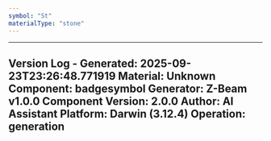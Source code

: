 ```yaml
---
symbol: "St"
materialType: "stone"
---
```


---
Version Log - Generated: 2025-09-23T23:26:48.771919
Material: Unknown
Component: badgesymbol
Generator: Z-Beam v1.0.0
Component Version: 2.0.0
Author: AI Assistant
Platform: Darwin (3.12.4)
Operation: generation
---